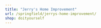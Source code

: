 ```yaml
---
title: "Jerry's Home Improvement"
url: /springfield/jerrys-home-improvement/
shop: doityourself
---
```

